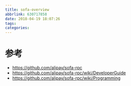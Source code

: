 ```yaml
---
title: sofa-overview
abbrlink: 630717858
date: 2018-04-19 18:07:26
tags:
categories:
---
```

# 参考
- https://github.com/alipay/sofa-rpc
- https://github.com/alipay/sofa-rpc/wiki/DeveloperGuide
- https://github.com/alipay/sofa-rpc/wiki/Programming